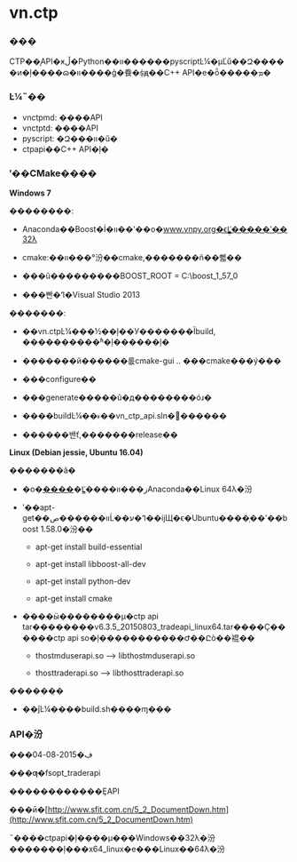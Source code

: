 
# vn.ctp

### ���
CTP��̨API�ӿڵ�Python��װ������pyscriptĿ¼�µĽű��Զ�����ͷ�ļ����ɷ�װ����ģ�飬�ṩԭ��C++ API�е�ȫ�����ܡ�


### Ŀ¼˵��
* vnctpmd: ����API
* vnctptd: ����API
* pyscript: �Զ���װ�ű�
* ctpapi��C++ API�ļ�

### ʹ��CMake����

**Windows 7**

��������:

* Anaconda��Boost�İ�װ��ʽ��ο�www.vnpy.org�ϵĽ̳̣�����ʹ��32λ

* cmake:��װ���°汾��cmake,�������ñ��뻷��

* ���û���������BOOST_ROOT = C:\boost_1_57_0

* ���빤�ߣ�Visual Studio 2013


�������:

* ��vn.ctpĿ¼���½��ļ��У�������Ϊbuild, ����������ʱ�ļ������ļ�

* �������й������룺cmake-gui .. ���cmake���ý���

* ���configure��

* ���generate�����û�д��������óɹ�

* ����buildĿ¼��˫��vn_ctp_api.sln�򿪽������

* ������밴ť,�������release��


**Linux (Debian jessie, Ubuntu 16.04)**

�������ã�

* �ο�[����](http://www.continuum.io/downloads)�Ľ̳����ز���װAnaconda��Linux 64λ�汾

* ʹ��apt-get��װ������صĹ��ߣ�ע��ĳЩ�ϵ�Ubuntu����ָ��ʹ��boost 1.58.0�汾��

    - apt-get install build-essential

    - apt-get install libboost-all-dev

    - apt-get install python-dev

    - apt-get install cmake

* ����ӹ��������µ�ctp api tar��������v6.3.5_20150803_tradeapi_linux64.tar����Ҫ������ctp api so�ļ�����������Ժ��Ըò��裩��

    - thostmduserapi.so --> libthostmduserapi.so

    - thosttraderapi.so --> libthosttraderapi.so


������̣�

* ��ǰĿ¼����build.sh����ɱ���

### API�汾
���ڣ�2015-08-04

���ƣ�fsopt_traderapi

������������ȨAPI  

���ӣ�[http://www.sfit.com.cn/5_2_DocumentDown.htm](http://www.sfit.com.cn/5_2_DocumentDown.htm)

˵����ctpapi�ļ����µ���Windows��32λ�汾�������ļ���x64_linux�е���Linux��64λ�汾
